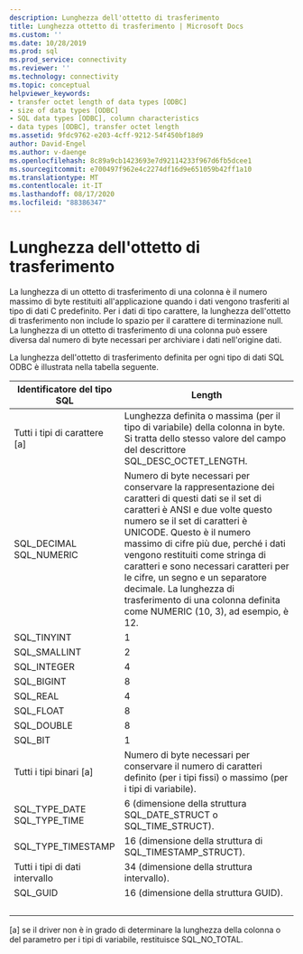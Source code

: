 ```yaml
---
description: Lunghezza dell'ottetto di trasferimento
title: Lunghezza ottetto di trasferimento | Microsoft Docs
ms.custom: ''
ms.date: 10/28/2019
ms.prod: sql
ms.prod_service: connectivity
ms.reviewer: ''
ms.technology: connectivity
ms.topic: conceptual
helpviewer_keywords:
- transfer octet length of data types [ODBC]
- size of data types [ODBC]
- SQL data types [ODBC], column characteristics
- data types [ODBC], transfer octet length
ms.assetid: 9fdc9762-e203-4cff-9212-54f450bf18d9
author: David-Engel
ms.author: v-daenge
ms.openlocfilehash: 8c89a9cb1423693e7d92114233f967d6fb5dcee1
ms.sourcegitcommit: e700497f962e4c2274df16d9e651059b42ff1a10
ms.translationtype: MT
ms.contentlocale: it-IT
ms.lasthandoff: 08/17/2020
ms.locfileid: "88386347"
---
```

# <a name="transfer-octet-length"></a>Lunghezza dell'ottetto di trasferimento
La lunghezza di un ottetto di trasferimento di una colonna è il numero massimo di byte restituiti all'applicazione quando i dati vengono trasferiti al tipo di dati C predefinito. Per i dati di tipo carattere, la lunghezza dell'ottetto di trasferimento non include lo spazio per il carattere di terminazione null. La lunghezza di un ottetto di trasferimento di una colonna può essere diversa dal numero di byte necessari per archiviare i dati nell'origine dati.  
  
 La lunghezza dell'ottetto di trasferimento definita per ogni tipo di dati SQL ODBC è illustrata nella tabella seguente.  
  
|Identificatore del tipo SQL|Length|  
|-------------------------|------------|  
|Tutti i tipi di carattere [a]|Lunghezza definita o massima (per il tipo di variabile) della colonna in byte. Si tratta dello stesso valore del campo del descrittore SQL_DESC_OCTET_LENGTH.|  
|SQL_DECIMAL<br />SQL_NUMERIC|Numero di byte necessari per conservare la rappresentazione dei caratteri di questi dati se il set di caratteri è ANSI e due volte questo numero se il set di caratteri è UNICODE. Questo è il numero massimo di cifre più due, perché i dati vengono restituiti come stringa di caratteri e sono necessari caratteri per le cifre, un segno e un separatore decimale. La lunghezza di trasferimento di una colonna definita come NUMERIC (10, 3), ad esempio, è 12.|  
|SQL_TINYINT|1|  
|SQL_SMALLINT|2|  
|SQL_INTEGER|4|  
|SQL_BIGINT| 8 |  
|SQL_REAL|4|  
|SQL_FLOAT|8|  
|SQL_DOUBLE|8|  
|SQL_BIT|1|  
|Tutti i tipi binari [a]|Numero di byte necessari per conservare il numero di caratteri definito (per i tipi fissi) o massimo (per i tipi di variabile).|  
|SQL_TYPE_DATE<br />SQL_TYPE_TIME|6 (dimensione della struttura SQL_DATE_STRUCT o SQL_TIME_STRUCT).|  
|SQL_TYPE_TIMESTAMP|16 (dimensione della struttura di SQL_TIMESTAMP_STRUCT).|  
|Tutti i tipi di dati intervallo|34 (dimensione della struttura intervallo).|  
|SQL_GUID|16 (dimensione della struttura GUID).|  
| &nbsp; | &nbsp; |

 [a] se il driver non è in grado di determinare la lunghezza della colonna o del parametro per i tipi di variabile, restituisce SQL_NO_TOTAL.
